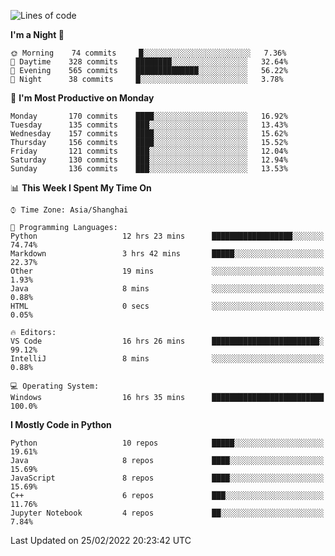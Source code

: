<!--START_SECTION:waka-->
![Lines of code](https://img.shields.io/badge/From%20Hello%20World%20I%27ve%20Written-12%20Million%20lines%20of%20code-blue)

**I'm a Night 🦉** 

```text
🌞 Morning    74 commits     █░░░░░░░░░░░░░░░░░░░░░░░░   7.36% 
🌆 Daytime    328 commits    ████████░░░░░░░░░░░░░░░░░   32.64% 
🌃 Evening    565 commits    ██████████████░░░░░░░░░░░   56.22% 
🌙 Night      38 commits     █░░░░░░░░░░░░░░░░░░░░░░░░   3.78%

```
📅 **I'm Most Productive on Monday** 

```text
Monday       170 commits    ████░░░░░░░░░░░░░░░░░░░░░   16.92% 
Tuesday      135 commits    ███░░░░░░░░░░░░░░░░░░░░░░   13.43% 
Wednesday    157 commits    ████░░░░░░░░░░░░░░░░░░░░░   15.62% 
Thursday     156 commits    ████░░░░░░░░░░░░░░░░░░░░░   15.52% 
Friday       121 commits    ███░░░░░░░░░░░░░░░░░░░░░░   12.04% 
Saturday     130 commits    ███░░░░░░░░░░░░░░░░░░░░░░   12.94% 
Sunday       136 commits    ███░░░░░░░░░░░░░░░░░░░░░░   13.53%

```


📊 **This Week I Spent My Time On** 

```text
⌚︎ Time Zone: Asia/Shanghai

💬 Programming Languages: 
Python                   12 hrs 23 mins      ██████████████████░░░░░░░   74.74% 
Markdown                 3 hrs 42 mins       █████░░░░░░░░░░░░░░░░░░░░   22.37% 
Other                    19 mins             ░░░░░░░░░░░░░░░░░░░░░░░░░   1.93% 
Java                     8 mins              ░░░░░░░░░░░░░░░░░░░░░░░░░   0.88% 
HTML                     0 secs              ░░░░░░░░░░░░░░░░░░░░░░░░░   0.05%

🔥 Editors: 
VS Code                  16 hrs 26 mins      ████████████████████████░   99.12% 
IntelliJ                 8 mins              ░░░░░░░░░░░░░░░░░░░░░░░░░   0.88%

💻 Operating System: 
Windows                  16 hrs 35 mins      █████████████████████████   100.0%

```

**I Mostly Code in Python** 

```text
Python                   10 repos            █████░░░░░░░░░░░░░░░░░░░░   19.61% 
Java                     8 repos             ████░░░░░░░░░░░░░░░░░░░░░   15.69% 
JavaScript               8 repos             ████░░░░░░░░░░░░░░░░░░░░░   15.69% 
C++                      6 repos             ███░░░░░░░░░░░░░░░░░░░░░░   11.76% 
Jupyter Notebook         4 repos             ██░░░░░░░░░░░░░░░░░░░░░░░   7.84%

```



 Last Updated on 25/02/2022 20:23:42 UTC
<!--END_SECTION:waka-->　　
